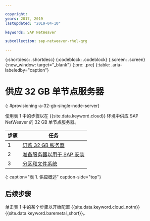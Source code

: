 ```yaml
---

copyright:
years: 2017, 2019
lastupdated: "2019-04-10"

keywords: SAP NetWeaver

subcollection: sap-netweaver-rhel-qrg

---
```


{:shortdesc: .shortdesc}
{:codeblock: .codeblock}
{:screen: .screen}
{:new_window: target="_blank"}
{:pre: .pre}
{:table: .aria-labeledby="caption"}

# 供应 32 GB 单节点服务器
{: #provisioning-a-32-gb-single-node-server}

使用表 1 中的步骤以在 {{site.data.keyword.cloud}} 环境中供应 SAP NetWeaver 的 32 GB 单节点服务器。

|步骤|任务|
| --- | --- |
|1 |[订购 32 GB 服务器](/docs/infrastructure/sap-netweaver-rhel-qrg?topic=sap-netweaver-rhel-qrg-install_32GB)
|2 |[准备服务器以用于 SAP 安装](/docs/infrastructure/sap-netweaver-rhel-qrg?topic=sap-netweaver-rhel-qrg-prepare_32GB)
|3 |[分区和文件系统](/docs/infrastructure/sap-netweaver-rhel-qrg?topic=sap-netweaver-rhel-qrg-partition_32GB)
{: caption="表 1. 供应概述" caption-side="top"}

## 后续步骤

单击表 1 中的某个步骤以开始配置 {{site.data.keyword.cloud_notm}} {{site.data.keyword.baremetal_short}}。
